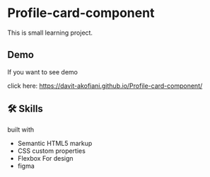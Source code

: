 
# Profile-card-component

This is small learning project.

## Demo

If you want to see demo

click here: https://davit-akofiani.github.io/Profile-card-component/



## 🛠 Skills
built  with

 - Semantic HTML5 markup
 - CSS custom properties
 - Flexbox
 For design
 - figma



